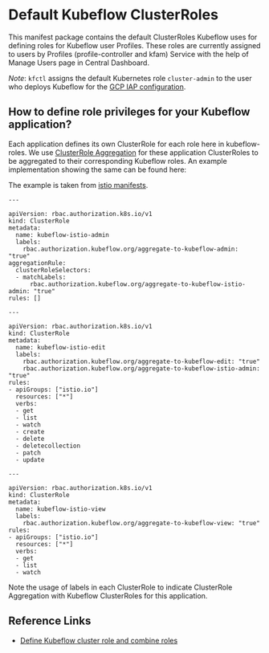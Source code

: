 # Default Kubeflow ClusterRoles

This manifest package contains the default ClusterRoles Kubeflow uses for defining roles for Kubeflow user Profiles.
These roles are currently assigned to users by Profiles (profile-controller and kfam) Service with the help of Manage Users page in Central Dashboard.

*Note*: `kfctl` assigns the default Kubernetes role `cluster-admin` to the user who deploys Kubeflow for the [GCP IAP configuration](https://github.com/kubeflow/manifests/blob/master/kfdef/kfctl_gcp_iap.yaml).

## How to define role privileges for your Kubeflow application?
Each application defines its own ClusterRole for each role here in kubeflow-roles. We use [ClusterRole Aggregation](https://kubernetes.io/docs/reference/access-authn-authz/rbac/#aggregated-clusterroles) for these application ClusterRoles to be aggregated to their corresponding Kubeflow roles. An example implementation showing the same can be found here:  

The example is taken from [istio manifests](../istio/istio/base/cluster-roles.yaml).
```
---

apiVersion: rbac.authorization.k8s.io/v1
kind: ClusterRole
metadata:
  name: kubeflow-istio-admin
  labels:
    rbac.authorization.kubeflow.org/aggregate-to-kubeflow-admin: "true"
aggregationRule:
  clusterRoleSelectors:
  - matchLabels:
      rbac.authorization.kubeflow.org/aggregate-to-kubeflow-istio-admin: "true"
rules: []

---

apiVersion: rbac.authorization.k8s.io/v1
kind: ClusterRole
metadata:
  name: kubeflow-istio-edit
  labels:
    rbac.authorization.kubeflow.org/aggregate-to-kubeflow-edit: "true"
    rbac.authorization.kubeflow.org/aggregate-to-kubeflow-istio-admin: "true"
rules:
- apiGroups: ["istio.io"]
  resources: ["*"]
  verbs:
  - get
  - list
  - watch
  - create
  - delete
  - deletecollection
  - patch
  - update

---

apiVersion: rbac.authorization.k8s.io/v1
kind: ClusterRole
metadata:
  name: kubeflow-istio-view
  labels:
    rbac.authorization.kubeflow.org/aggregate-to-kubeflow-view: "true"
rules:
- apiGroups: ["istio.io"]
  resources: ["*"]
  verbs:
  - get
  - list
  - watch
```

Note the usage of labels in each ClusterRole to indicate ClusterRole Aggregation with Kubeflow ClusterRoles for this application.

## Reference Links

- [Define Kubeflow cluster role and combine roles](https://github.com/kubeflow/kubeflow/issues/3938)
